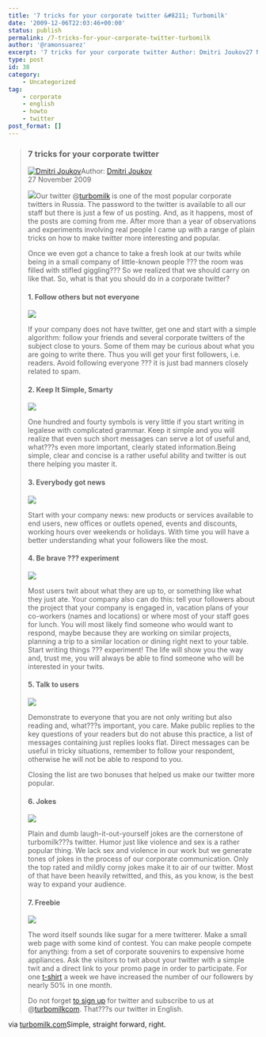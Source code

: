 ```yaml
---
title: '7 tricks for your corporate twitter &#8211; Turbomilk'
date: '2009-12-06T22:03:46+00:00'
status: publish
permalink: /7-tricks-for-your-corporate-twitter-turbomilk
author: '@ramonsuarez'
excerpt: '7 tricks for your corporate twitter Author: Dmitri Joukov27 November 2009 Our twitter @turbomilk is one of the most popular corporate twitters in Russia. The password to the twitter is available to all our staff but there is just a few of us posti...'
type: post
id: 38
category:
    - Uncategorized
tag:
    - corporate
    - english
    - howto
    - twitter
post_format: []
---
```

> ### 7 tricks for your corporate twitter
> 
> [![Dmitri Joukov](http://mt41.turbomilk.com/mt-static/support/assets_c/userpics/joukov-50x50.png)](/about/joukov/)<span>Author: [Dmitri Joukov](/about/joukov/)  
> 27 November 2009</span>
> 
> [![](http://img2.turbomilk.com/blog/cookbook/twitter/dj-7twitter-01.png)](http://turbomilk.com/blog/cookbook/masterclass/twitter/)Our twitter @[turbomilk](http://twitter.com/turbomilk) is one of the most popular corporate twitters in Russia. The password to the twitter is available to all our staff but there is just a few of us posting. And, as it happens, most of the posts are coming from me. After more than a year of observations and experiments involving real people I came up with a range of plain tricks on how to make twitter more interesting and popular.
> 
> <span></span>
> 
> Once we even got a chance to take a fresh look at our twits while being in a small company of little-known people ??? the room was filled with stifled giggling??? So we realized that we should carry on like that. So, what is that you should do in a corporate twitter?
> 
> #### 1. Follow others but not everyone
> 
> ![](http://img2.turbomilk.com/blog/cookbook/twitter/dj-7twitter-02.png)
> 
> If your company does not have twitter, get one and start with a simple algorithm: follow your friends and several corporate twitters of the subject close to yours. Some of them may be curious about what you are going to write there. Thus you will get your first followers, i.e. readers. Avoid following everyone ??? it is just bad manners closely related to spam.
> 
> #### 2. Keep It Simple, Smarty
> 
> ![](http://img2.turbomilk.com/blog/cookbook/twitter/dj-7twitter-03.png)
> 
> One hundred and fourty symbols is very little if you start writing in legalese with complicated grammar. Keep it simple and you will realize that even such short messages can serve a lot of useful and, what???s even more important, clearly stated information.Being simple, clear and concise is a rather useful ability and twitter is out there helping you master it.
> 
> #### 3. Everybody got news
> 
> ![](http://img2.turbomilk.com/blog/cookbook/twitter/dj-7twitter-04.png)
> 
> Start with your company news: new products or services available to end users, new offices or outlets opened, events and discounts, working hours over weekends or holidays. With time you will have a better understanding what your followers like the most.
> 
> #### 4. Be brave ??? experiment
> 
> ![](http://img2.turbomilk.com/blog/cookbook/twitter/dj-7twitter-05.png)
> 
> Most users twit about what they are up to, or something like what they just ate. Your company also can do this: tell your followers about the project that your company is engaged in, vacation plans of your co-workers (names and locations) or where most of your staff goes for lunch. You will most likely find someone who would want to respond, maybe because they are working on similar projects, planning a trip to a similar location or dining right next to your table. Start writing things ??? experiment! The life will show you the way and, trust me, you will always be able to find someone who will be interested in your twits.
> 
> #### 5. Talk to users
> 
> ![](http://img2.turbomilk.com/blog/cookbook/twitter/dj-7twitter-06.png)
> 
> Demonstrate to everyone that you are not only writing but also reading and, what???s important, you care. Make public replies to the key questions of your readers but do not abuse this practice, a list of messages containing just replies looks flat. Direct messages can be useful in tricky situations, remember to follow your respondent, otherwise he will not be able to respond to you.
> 
> Closing the list are two bonuses that helped us make our twitter more popular.
> 
> #### 6. Jokes
> 
> ![](http://img2.turbomilk.com/blog/cookbook/twitter/dj-7twitter-08.png)
> 
> Plain and dumb laugh-it-out-yourself jokes are the cornerstone of turbomilk???s twitter. Humor just like violence and sex is a rather popular thing. We lack sex and violence in our work but we generate tones of jokes in the process of our corporate communication. Only the top rated and mildly corny jokes make it to air of our twitter. Most of that have been heavily retwitted, and this, as you know, is the best way to expand your audience.
> 
> #### 7. Freebie
> 
> ![](http://img2.turbomilk.com/blog/cookbook/twitter/dj-7twitter-07.png)
> 
> The word itself sounds like sugar for a mere twitterer. Make a small web page with some kind of contest. You can make people compete for anything: from a set of corporate souvenirs to expensive home appliances. Ask the visitors to twit about your twitter with a simple twit and a direct link to your promo page in order to participate. For one [t-shirt](http://turbomilk.ru/tshirts/ "Only for russian") a week we have increased the number of our followers by nearly 50% in one month.
> 
> Do not forget [to sign up](https://twitter.com/signup) for twitter and subscribe to us at @[turbomilkcom](http://twitter.com/turbomilkcom). That???s our twitter in English.

via [turbomilk.com](http://turbomilk.com/blog/cookbook/masterclass/twitter/)</div>Simple, straight forward, right.

</div>